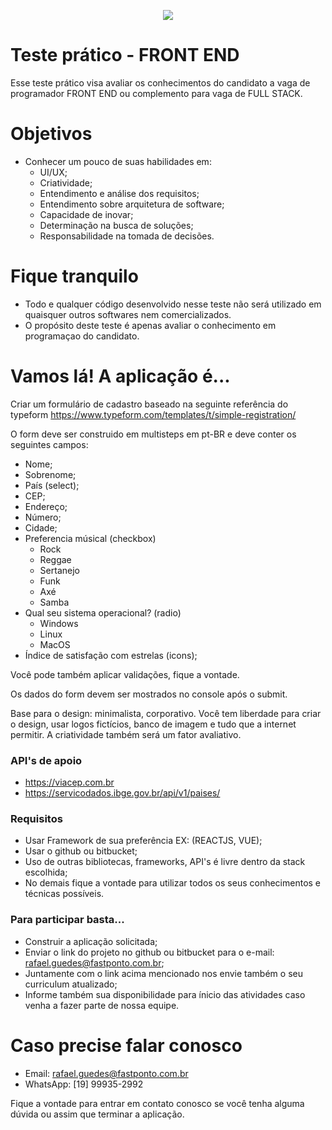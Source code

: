 <p align="center"><img src="https://i.imgur.com/0sd9ncV.png"></p>

# Teste prático - FRONT END

Esse teste prático visa avaliar os conhecimentos do candidato a vaga de programador FRONT END ou complemento para vaga de FULL STACK.

# Objetivos
  - Conhecer um pouco de suas habilidades em:
    - UI/UX;
    - Criatividade;
    - Entendimento e análise dos requisitos;
    - Entendimento sobre arquitetura de software;
    - Capacidade de inovar;
    - Determinação na busca de soluções;
    - Responsabilidade na tomada de decisões.

# Fique tranquilo
  - Todo e qualquer código desenvolvido nesse teste não será utilizado em quaisquer outros softwares nem comercializados.
  - O propósito deste teste é apenas avaliar o conhecimento em programaçao do candidato.

# Vamos lá! A aplicação é...
Criar um formulário de cadastro baseado na seguinte referência do typeform
https://www.typeform.com/templates/t/simple-registration/

O form deve ser construido em multisteps em pt-BR e deve conter os seguintes campos:
  - Nome;
  - Sobrenome;
  - País (select);
  - CEP;
  - Endereço;
  - Número;
  - Cidade;
  - Preferencia músical (checkbox)
    - Rock
    - Reggae
    - Sertanejo
    - Funk
    - Axé
    - Samba
  - Qual seu sistema operacional? (radio)
    - Windows
    - Linux
    - MacOS
  - Índice de satisfação com estrelas (icons);

Você pode também aplicar validações, fique a vontade.

Os dados do form devem ser mostrados no console após o submit.

Base para o design: minimalista, corporativo.
Você tem liberdade para criar o design, usar logos fictícios, banco de imagem e tudo que a internet permitir.
A criatividade também será um fator avaliativo.

### API's de apoio
- https://viacep.com.br
- https://servicodados.ibge.gov.br/api/v1/paises/

### Requisitos
- Usar Framework de sua preferência EX: (REACTJS, VUE);
- Usar o github ou bitbucket;
- Uso de outras bibliotecas, frameworks, API's é livre dentro da stack escolhida;
- No demais fique a vontade para utilizar todos os seus conhecimentos e técnicas possíveis.

### Para participar basta...
- Construir a aplicação solicitada;
- Enviar o link do projeto no github ou bitbucket para o e-mail: rafael.guedes@fastponto.com.br;
- Juntamente com o link acima mencionado nos envie também o seu curriculum atualizado;
- Informe também sua disponibilidade para ínicio das atividades caso venha a fazer parte de nossa equipe.

# Caso precise falar conosco
- Email: rafael.guedes@fastponto.com.br
- WhatsApp: [19] 99935-2992

Fique a vontade para entrar em contato conosco se você tenha alguma dúvida ou assim que terminar a aplicação.
